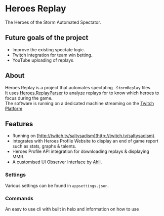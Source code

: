 # Heroes Replay

The Heroes of the Storm Automated Spectator. 

## Future goals of the project

- Improve the existing spectate logic.
- Twitch integration for team win betting.
- YouTube uploading of replays.

## About

Heroes Replay is a project that automates spectating `.StormReplay` files.  
It uses [Heroes.ReplayParser](https://github.com/barrett777/Heroes.ReplayParser) to analyze replays for to know which heroes to focus during the game.  
The software is running on a dedicated machine streaming on the [Twitch Platform](http://twitch.tv/saltysadism)

## Features

- Running on [http://twitch.tv/saltysadism](http://twitch.tv/saltysadism).
- Integrates with Heroes Profile Website to display an end of game report such as stats, graphs & talents.
- Heroes Profile API integration for downloading replays & displaying MMR.
- A customised UI Observer Interface by [Ahli](https://github.com/Ahli/Galaxy-Observer-UI).

### Settings

Various settings can be found in `appsettings.json`.

### Commands

An easy to use cli with built in help and information on how to use `heroesreplay.exe`.

```ps
heroesreplay.exe spectate heroesprofile
heroesreplay.exe spectate directory
heroesreplay.exe spectate file
```

### Loading

- Load an individual replay file or provide a directory to many replay files.
- Download replay files from an S3 Bucket (HotsAPI or HeroesProfile) by providing AWS credentials (S3 downloads are paid per request)
- Launches the game from Battlenet and waits for the map loading screen and Timer to determine when the game load was successful.

### State

- Ensures the game is launched and validates the required game version matches the launched process version before moving onto the next step.
- Waits for the home/loading screen before determining the next step.
- Uses native Windows calls to get a screenshot of the game (timer & end screen) to determine current state: start, running, paused, end.
- Detects the end of the game by checking for the MVP and awards screen and matching any awards given to players from the replay file exist on the end screen.

### Spectating

The spectate focus target is determined by a weighted point system. Kills are worth the most and roaming is worth the least. The weightings can be found in the appsettings.

- Focuses on heroes that perform kills.
- Focuses on heroes that will die or kill an enemy hero.
- Focuses on heroes that are close to enemies.
- Focuses on heroes doing team or map objectives. (gems and doubloons)
- Focuses on heroes doing camps and bosses.
- Focuses on heroes destroying structures.
- Focuses on heroes that are roaming.

### Information Panels

- Selects the talent tree panel when a team has received new talents.
- Selects all panels by cycling from left to right panels throughout the game:
  - Talents  
  - DeathDamageRole
  - ActionsPerMinute
  - Experience
  - TimeDeadDeathsSelfSustain
  - CarriedObjectives (If the map supports it)
  - KillsDeathsAssists
  - CrowdControlEnemyHeroes

## Dependencies

- [.NET Core 3.1](https://dotnet.microsoft.com/download/dotnet-core/3.1) a cross-platform version of .NET for building websites, services, and console apps.
- [Microsoft.Extensions](https://github.com/dotnet/extensions) for dependency injection, logging, and configuration.
- [Polly](https://github.com/App-vNext/Polly) for resilience and transient-fault-handling.
- [Heroes.ReplayParser](https://github.com/barrett777/Heroes.ReplayParser) for parsing Heroes of the Storm  `StormReplay` files.
- [Microsoft.Windows.SDK.Contracts](https://www.nuget.org/packages/Microsoft.Windows.SDK.Contracts) for the WinRT `Windows.Media.Ocr`.
- [System.CommandLine](https://github.com/dotnet/command-line-api) for command line features.
- [xUnit](https://github.com/xunit/xunit) for unit testing.
- [FluentAssertions](https://github.com/fluentassertions/fluentassertions) for natural and, most importantly, extremely readable tests.
- [HeroesProfile](http://heroesprofile.com/) for downloading Replays and displaying game data.
- [NSwag.MSBuild](https://github.com/RicoSuter/NSwag/wiki/NSwag.MSBuild) to generate api clients.
- [AWSSDK.S3](https://aws.amazon.com/sdk-for-net/) to download the `.StormReplay` files hosted in AWS S3 storage.
- [AhliObs Interface](https://github.com/Ahli/Galaxy-Observer-UI) a custom `.StormInterface` for Heroes of the Storm.
- [PInvoke.NET](https://github.com/dotnet/pinvoke/) for Windows native calls (BitBlt for game window capture) & sending input to the game window.
- [OBS Web Sockets .NET](https://github.com/BarRaider/obs-websocket-dotnet) for automating and triggering scenes in OBS Studio

## Building the application

### From the command line

```powershell
git clone http://github.com/HeroesReplay/HeroesReplay.git
cd ./HeroesReplay/src/HeroesReplay/
dotnet build HeroesReplay.sln
```
## Running the application

There are a few ways to run the application explained below. You can use the `--help` option to find out more for each command.

### From the bin output folder

```powershell
cd ./src/HeroesReplay.CLI/bin/Debug/netcoreapp3.1/
heroesreplay.exe --help
```

### From the project folder

```powershell
cd ./src/HeroesReplay.CLI/
dotnet run heroesreplay --help
```


## Debugging from Visual Studio 2019 or Visual Studio Code

You can hit `Ctrl+F5` to launch the project from the IDE.  
Arguments are set in the `launch.json` and `launchSettings.json` files.

## Contributing

1. Fork it!
2. Create your feature branch: `git checkout -b my-new-feature`
3. Commit your changes: `git commit -am 'Add some feature'`
4. Push to the branch: `git push origin my-new-feature`
5. Submit a pull request :D

## License

The MIT License (MIT)

Copyright (c) 2020 Patrick Magee

Permission is hereby granted, free of charge, to any person obtaining a copy of this software and associated documentation files (the "Software"), to deal in the Software without restriction, including without limitation the rights to use, copy, modify, merge, publish, distribute, sublicense, and/or sell copies of the Software, and to permit persons to whom the Software is furnished to do so, subject to the following conditions:

The above copyright notice and this permission notice shall be included in all copies or substantial portions of the Software.

THE SOFTWARE IS PROVIDED "AS IS", WITHOUT WARRANTY OF ANY KIND, EXPRESS OR IMPLIED, INCLUDING BUT NOT LIMITED TO THE WARRANTIES OF MERCHANTABILITY, FITNESS FOR A PARTICULAR PURPOSE AND NONINFRINGEMENT. IN NO EVENT SHALL THE AUTHORS OR COPYRIGHT HOLDERS BE LIABLE FOR ANY CLAIM, DAMAGES OR OTHER LIABILITY, WHETHER IN AN ACTION OF CONTRACT, TORT OR OTHERWISE, ARISING FROM, OUT OF OR IN CONNECTION WITH THE SOFTWARE OR THE USE OR OTHER DEALINGS IN THE SOFTWARE.
